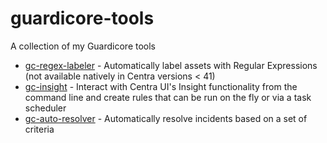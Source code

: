 # guardicore-tools
A collection of my Guardicore tools

- [gc-regex-labeler](https://github.com/n3tsurge/gc-regex-labeler) - Automatically label assets with Regular Expressions (not available natively in Centra versions < 41)
- [gc-insight](https://github.com/n3tsurge/gc-insight) - Interact with Centra UI's Insight functionality from the command line and create rules that can be run on the fly or via a task scheduler
- [gc-auto-resolver](https://github.com/n3tsurge/gc-auto-resolver) - Automatically resolve incidents based on a set of criteria
